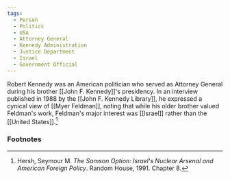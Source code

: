```yaml
---
tags:
  - Person
  - Politics
  - USA
  - Attorney General
  - Kennedy Administration
  - Justice Department
  - Israel
  - Government Official
---
```

Robert Kennedy was an American politician who served as Attorney General during his brother [[John F. Kennedy]]'s presidency. In an interview published in 1988 by the [[John F. Kennedy Library]], he expressed a cynical view of [[Myer Feldman]], noting that while his older brother valued Feldman's work, Feldman's major interest was [[Israel]] rather than the [[United States]].[^1]

### Footnotes

[^1]: Hersh, Seymour M. *The Samson Option: Israel's Nuclear Arsenal and American Foreign Policy*. Random House, 1991. Chapter 8.